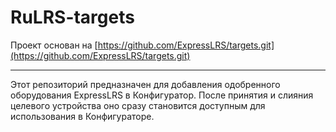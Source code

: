 # RuLRS-targets
Проект основан на [https://github.com/ExpressLRS/targets.git](https://github.com/ExpressLRS/targets.git)

---

Этот репозиторий предназначен для добавления одобренного оборудования ExpressLRS в Конфигуратор. После принятия и слияния целевого устройства оно сразу становится доступным для использования в Конфигураторе.

<!--Все целевые устройства должны пройти процесс одобрения перед слиянием. Это требует проверки схемы, тестирования оборудования и образцов для разработчиков. Производителям, желающим добавить целевые устройства, следует связаться с разработчиком RuLRS в Telegramm [](). Рекомендуется сделать это на самых ранних этапах процесса проектирования.
-->
